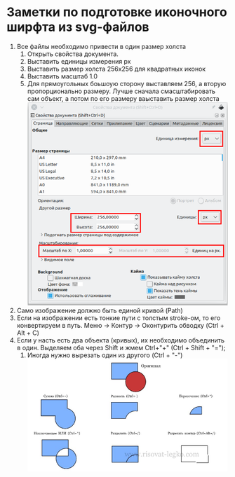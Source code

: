 # Заметки по подготовке иконочного ширфта из svg-файлов

1. Все файлы необходимо привести в один размер холста
    1. Открыть свойства документа.
    2. Выставить единицы измерения px
    3. Выставить размер холста 256x256 для квадратных иконок
    4. Выставить масштаб 1.0
    5. Для прямоугольных боьшоую сторону выставляем 256,
       а вторую пропорционально размеру.
       Лучше сначала смасштабировать сам объект,
       а потом по его размеру ваыставить размер холста
![inkscape page settings](svg-icons-font-inkscape-settings.png)
2. Само изображение должно быть единой кривой (Path)
3. Если на изображении есть тонкие пути с толстым stroke-ом,
   то его конвертируем в путь.
   Меню -> Контур -> Оконтурить обводку (Ctrl + Alt + C)
4. Если у насть есть два объекта (кривых), их необходимо объединить в один.
   Выделяем оба через Shift и жмем Ctrl+"+" (Ctrl + Shift + "=");
   1. Иногда нужно вырезать один из другого (Ctrl + "-")
   ![Работа с формами inkscape](inkscape-merge-shapes.jpg)
